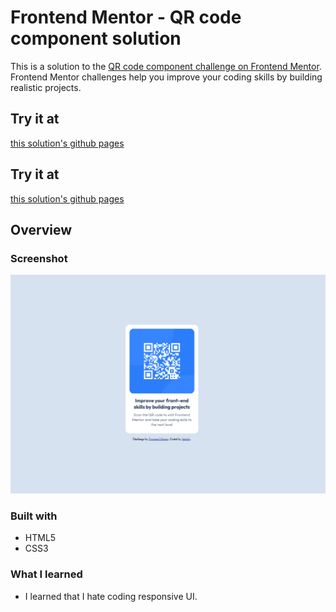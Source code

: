 # Frontend Mentor - QR code component solution

This is a solution to the [QR code component challenge on Frontend Mentor](https://www.frontendmentor.io/challenges/qr-code-component-iux_sIO_H). Frontend Mentor challenges help you improve your coding skills by building realistic projects. 

## Try it at
[this solution's github pages](https://linhcbs.github.io/My-Front-end-Dump/qr-code-component-main/)

## Try it at
[this solution's github pages](https://linhcbs.github.io/My-Front-end-Dump/qr-code-component-main/)

## Overview

### Screenshot

![](./images/screenshot.png)

### Built with

- HTML5
- CSS3


### What I learned

- I learned that I hate coding responsive UI.
